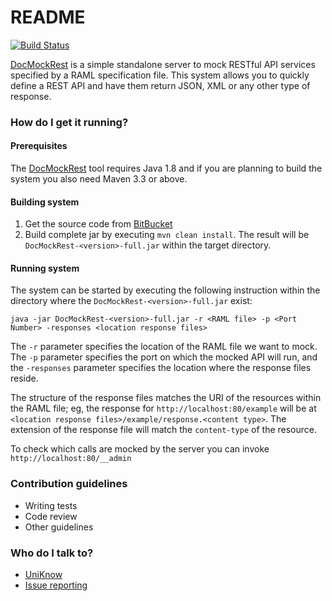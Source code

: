 # README #

[![Build Status](https://semaphoreci.com/api/v1/projects/4398be27-000e-497f-af5a-e2127a383d1a/753049/badge.svg)](https://semaphoreci.com/uniknow/docmockrest)

[DocMockRest](http://uniknow.bitbucket.org/DocMockRest/) is a simple standalone server to mock RESTful API services specified by a RAML specification file. This system allows you to quickly define a REST API and have them return JSON, XML or any other type of response.

### How do I get it running? ###

#### Prerequisites

The [DocMockRest](http://uniknow.bitbucket.org/DocMockRest/) tool requires Java 1.8 and if you are planning to build the system you also need Maven 3.3 or above.

#### Building system

1.  Get the source code from [BitBucket](https://bitbucket.org/uniknow/docmockrest)
1.  Build complete jar by executing `mvn clean install`. The result will be `DocMockRest-<version>-full.jar` within the target directory. 

#### Running system

The system can be started by executing the following instruction within the directory where the `DocMockRest-<version>-full.jar` exist:
 
    java -jar DocMockRest-<version>-full.jar -r <RAML file> -p <Port Number> -responses <location response files>
    
The `-r` parameter specifies the location of the RAML file we want to mock. The `-p` parameter specifies the port on which the mocked API will run, and the `-responses` parameter specifies the location where the response files reside. 

The structure of the response files matches the URI of the resources within the RAML file; eg, the response for `http://localhost:80/example` will be at `<location response files>/example/response.<content type>`. The extension of the response file will match the `content-type` of the resource. 

To check which calls are mocked by the server you can invoke `http://localhost:80/__admin`

### Contribution guidelines ###

* Writing tests
* Code review
* Other guidelines

### Who do I talk to? ###

* [UniKnow](mailto:uniknow.info@gmail.com)
* [Issue reporting](https://bitbucket.org/uniknow/docmockrest/issues)